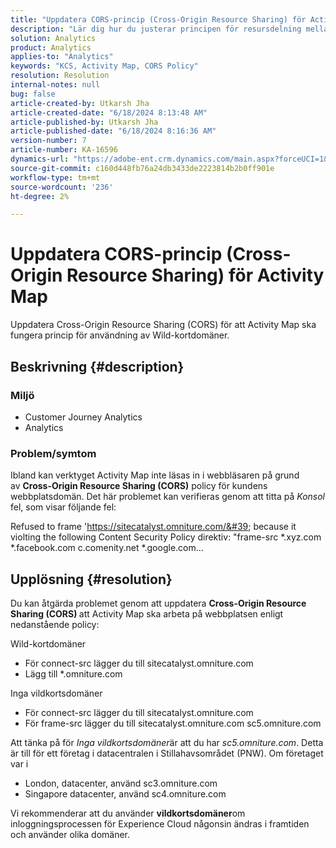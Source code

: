 ```yaml
---
title: "Uppdatera CORS-princip (Cross-Origin Resource Sharing) för Activity Map"
description: "Lär dig hur du justerar principen för resursdelning mellan ursprung så att du kan använda verktyget Activity Map."
solution: Analytics
product: Analytics
applies-to: "Analytics"
keywords: "KCS, Activity Map, CORS Policy"
resolution: Resolution
internal-notes: null
bug: false
article-created-by: Utkarsh Jha
article-created-date: "6/18/2024 8:13:48 AM"
article-published-by: Utkarsh Jha
article-published-date: "6/18/2024 8:16:36 AM"
version-number: 7
article-number: KA-16596
dynamics-url: "https://adobe-ent.crm.dynamics.com/main.aspx?forceUCI=1&pagetype=entityrecord&etn=knowledgearticle&id=1afeb4af-4a2d-ef11-840b-6045bd06eea5"
source-git-commit: c160d448fb76a24db3433de2223814b2b0ff901e
workflow-type: tm+mt
source-wordcount: '236'
ht-degree: 2%

---
```


# Uppdatera CORS-princip (Cross-Origin Resource Sharing) för Activity Map


Uppdatera Cross-Origin Resource Sharing (CORS) för att Activity Map ska fungera<b> </b>princip för användning av Wild-kortdomäner.

## Beskrivning {#description}


### <b>Miljö </b>

- Customer Journey Analytics
- Analytics 




### <b>Problem/symtom</b>

Ibland kan verktyget Activity Map inte läsas in i webbläsaren på grund av <b>Cross-Origin Resource Sharing (CORS)</b> policy för kundens webbplatsdomän. Det här problemet kan verifieras genom att titta på *Konsol* fel, som visar följande fel:

Refused to frame &#39;https://sitecatalyst.omniture.com/&#39; because it violting the following Content Security Policy direktiv: &quot;frame-src \*.xyz.com \*.facebook.com c.comenity.net \*.google.com...


## Upplösning {#resolution}


Du kan åtgärda problemet genom att uppdatera <b>Cross-Origin Resource Sharing (CORS) </b>att Activity Map ska arbeta på webbplatsen enligt nedanstående policy:

Wild-kortdomäner

- För connect-src lägger du till sitecatalyst.omniture.com
- Lägg till \*.omniture.com


Inga vildkortsdomäner

- För connect-src lägger du till sitecatalyst.omniture.com
- För frame-src lägger du till sitecatalyst.omniture.com sc5.omniture.com


Att tänka på för *Inga vildkortsdomäner*&#x200B;är att du har *sc5.omniture.com*. Detta är till för ett företag i datacentralen i Stillahavsområdet (PNW). Om företaget var i

- London, datacenter, använd sc3.omniture.com
- Singapore datacenter, använd sc4.omniture.com


Vi rekommenderar att du använder <b>vildkortsdomäner</b>om inloggningsprocessen för Experience Cloud någonsin ändras i framtiden och använder olika domäner.

